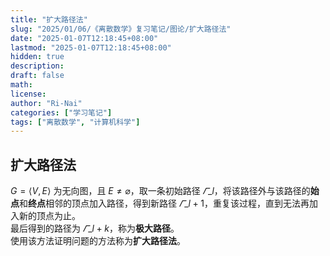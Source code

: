 ```yaml
---
title: "扩大路径法"
slug: "2025/01/06/《离散数学》复习笔记/图论/扩大路径法"
date: "2025-01-07T12:18:45+08:00"
lastmod: "2025-01-07T12:18:45+08:00"
hidden: true
description:
draft: false
math:
license:
author: "Ri-Nai"
categories: ["学习笔记"]
tags: ["离散数学", "计算机科学"]
---
```


## 扩大路径法
$G = \langle V, E \rangle$ 为无向图，且 $E \neq \varnothing$，取一条初始路径 $\varGamma\_l$，将该路径外与该路径的**始点**和**终点**相邻的顶点加入路径，得到新路径 $\varGamma\_{l+1}$，重复该过程，直到无法再加入新的顶点为止。  
最后得到的路径为 $\varGamma\_{l + k}$，称为**极大路径**。  
使用该方法证明问题的方法称为**扩大路径法**。  
